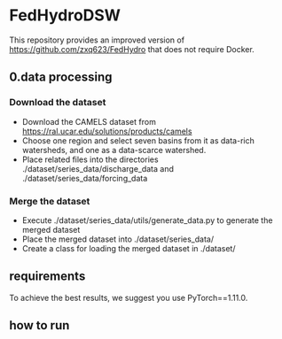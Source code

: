 # FedHydroDSW
This repository provides an improved version of https://github.com/zxq623/FedHydro that does not require Docker.
## 0.data processing

### Download the dataset
- Download the CAMELS dataset from https://ral.ucar.edu/solutions/products/camels
- Choose one region and select seven basins from it as data-rich watersheds, and one as a data-scarce watershed.
- Place related files into the directories ./dataset/series_data/discharge_data and ./dataset/series_data/forcing_data
### Merge the dataset
- Execute ./dataset/series_data/utils/generate_data.py to generate the merged dataset
- Place the merged dataset into ./dataset/series_data/
- Create a class for loading the merged dataset in ./dataset/

## requirements
To achieve the best results, we suggest you use PyTorch==1.11.0.
## how to run



